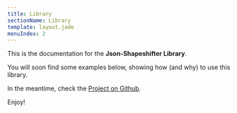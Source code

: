 ```yaml
---
title: Library
sectionName: Library
template: layout.jade
menuIndex: 2
---
```


This is the documentation for the **Json-Shapeshifter Library**.

You will soon find some examples below, showing how (and why) to use this library.

In the meantime, check the [Project on Github](https://github.com/fpoulin/json-shapeshifter).

Enjoy!